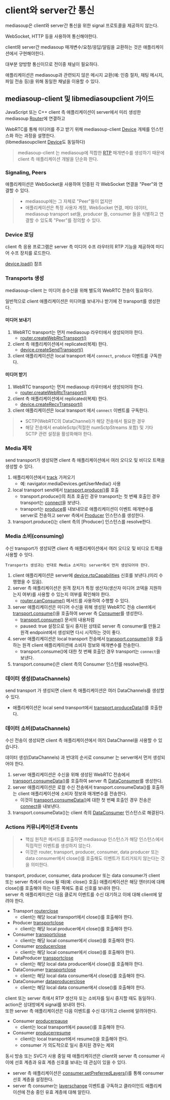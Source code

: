 # client와 server간 통신

mediasoup은 client와 server간 통신을 위한 signal 프로토콜을 제공하지 않는다.

WebSocket, HTTP 등을 사용하여 통신해야한다.

client와 server간 mediasoup 매개변수/요청/응답/알림을 교환하는 것은 애플리케이션에서 구현해야한다.

대부분 양방향 통신이므로 전이중 채널이 필요하다.

애플리케이션은 mediasoup과 관련되지 않은 메시지 교환(예: 인증 절차, 채팅 메시지, 파일 전송 등)을 위해 동일한 채널을 이용할 수 있다.

## mediasoup-client 및 libmediasoupclient 가이드

JavaScript 또는 C++ client 측 애플리케이션이 server에서 미리 생성한 mediasoup [Router](https://mediasoup.org/documentation/v3/mediasoup/api/#Router)에 연결하고

WebRTC를 통해 미디어를 주고 받기 위해 mediasoup-client [Device](https://mediasoup.org/documentation/v3/mediasoup-client/api/#Device) 개체를 인스턴스화 하는 과정을 설명한다.<br />
(libmediasoupclient [Device](https://mediasoup.org/documentation/v3/libmediasoupclient/api/#Device)도 동일하다)

> mediasoup-client 는 mediasoup에 적합한 [RTP](https://mediasoup.org/documentation/v3/mediasoup/rtp-parameters-and-capabilities/) 매개변수를 생성하기 때문에 client 측 애플리케이션 개발을 단순화 한다.

### Signaling, Peers

애플리케이션은 WebSocket을 사용하여 인증된 각 WebSocket 연결을 "Peer"와 연결할 수 있다.

> - mediasoup에는 그 자체로 "Peer"들이 없지만
> - 애플리케이션은 특정 사용자 계정, WebSocket 연결, 메타 데이터, mediasoup transport set들, producer 들, consumer 들을 식별하고 연결할 수 있도록 "Peer"를 정의할 수 있다.

### Device 로딩

client 측 응용 프로그램은 server 측 미디어 수프 라우터의 RTP 기능을 제공하여 미디어 수프 장치를 로드한다.

[device.load()](https://mediasoup.org/documentation/v3/mediasoup-client/api/#device-load) 참조

### Transports 생성

mediasoup-client 는 미디어 송수신을 위해 별도의 WebRTC 전송이 필요하다.

일반적으로 client 애플리케이션은 미디어를 보내거나 받기에 전 transport를 생성한다.

#### 미디어 보내기

1. WebRTC transport는 먼저 mediasoup 라우터에서 생성되어야 한다.
   - [router.createWebRtcTransport()](https://mediasoup.org/documentation/v3/mediasoup/api/#router-createWebRtcTransport)
1. client 측 애플리케이션에서 replicated(복제) 한다.
   - [device.createSendTransport()](https://mediasoup.org/documentation/v3/mediasoup-client/api/#device-createSendTransport)
1. client 애플리케이션은 local transport 에서 `connect`, `produce` 이벤트를 구독한다.

#### 미디어 받기

1. WebRTC transport는 먼저 mediasoup 라우터에서 생성되어야 한다.
   - [router.createWebRtcTransport()](https://mediasoup.org/documentation/v3/mediasoup/api/#router-createWebRtcTransport)
1. client 측 애플리케이션에서 replicated(복제) 한다.
   - [device.createRecvTransport()](https://mediasoup.org/documentation/v3/mediasoup-client/api/#device-createRecvTransport)
1. client 애플리케이션은 local transport 에서 `connect` 이벤트를 구독한다.

> - SCTP(WebRTC의 DataChannel)가 해당 전송에서 필요한 경우
> - 해당 전송에서 enableSctp(적절한 numSctpStreams 포함) 및 기타 SCTP 관련 설정을 활성화해야 한다.

### Media 제작

send transport가 생성되면 client 측 애플리케이션에서 여러 오디오 및 비디오 트랙을 생성할 수 있다.

1. 애플리케이션에서 [track](https://www.w3.org/TR/mediacapture-streams/#mediastreamtrack) 가져오기
   - 예: navigator.mediaDevices.getUserMedia() 사용
1. local transport send에서 [transport.produce()](https://mediasoup.org/documentation/v3/mediasoup-client/api/#transport-produce)를 호출
   - transport.produce()의 최초 호출인 경우 transport는 첫 번째 호출인 경우 transport는 [connect](https://mediasoup.org/documentation/v3/mediasoup-client/api/#transport-on-connect)을 보낸다.
   - transport는 [produce](https://mediasoup.org/documentation/v3/mediasoup-client/api/#transport-on-produce)를 내보내므로 애플리케이션이 이벤트 매개변수를 server로 전송하고 server 측에서 [Producer](https://mediasoup.org/documentation/v3/mediasoup/api/#Producer) 인스턴스를 생성한다.
1. transport.produce()는 client 측의 [Producer] 인스턴스를 resolve한다.

### Media 소비(consuming)

수신 transport가 생성되면 client 측 애플리케이션에서 여러 오디오 및 비디오 트랙을 사용할 수 잇다.

`Transports 생성과는 반대로 Media 소비자는 server에서 먼저 생성되어야 한다.`

1. client 애플리케이션은 server에 [device.rtpCapabilities](https://mediasoup.org/documentation/v3/mediasoup-client/api/#device-rtpCapabilities) 신호를 보낸다.(미리 수행했을 수 있음).
1. server 측 애플리케이션은 원격 장치가 특정 생산자(생산자 미디어 코덱을 지원하는지 여부)를 사용할 수 있는지 여부를 확인해야 한다.
   - [router.canConsume()](https://mediasoup.org/documentation/v3/mediasoup/api/#router-canConsume) 메서드를 사용하여 수행할 수 있다.
1. server 애플리케이션은 미디어 수신을 위해 생성된 WebRTC 전송 client에서 [transport.consume()](https://mediasoup.org/documentation/v3/mediasoup/api/#transport-consume)을 호출하여 server 측 [Consumer](https://mediasoup.org/documentation/v3/mediasoup-client/api/#Consumer)를 생성한다.
   - [transport.consume()](https://mediasoup.org/documentation/v3/mediasoup/api/#transport-consume) 문서의 내용처럼
   - paused: true 설정으로 일시 중지된 상태로 server 측 consumer를 만들고 원격 endpoint에서 생성되면 다시 시작하는 것이 좋다.
1. server 애플리케이션은 local transport 전송에서 [transport.consume()](https://mediasoup.org/documentation/v3/mediasoup-client/api/#transport-consume)을 호출하는 원격 client 애플리케이션에 소비자 정보와 매개변수를 전송한다.
   - transport.consume()에 대한 첫 번째 호출인 경우 transport는 `connect`을 보낸다.
1. transport.consume()은 client 측의 Consumer 인스턴를 resolve한다.

### 데이터 생성(DataChannels)

send transport 가 생성되면 client 측 애플리케이션은 여러 DataChannels를 생성할 수 있다.

- 애플리케이션은 local send transport에서 [transport.produceData()](https://mediasoup.org/documentation/v3/mediasoup-client/api/#transport-producedata)를 호출한다.

### 데이터 소비(DataChannels)

수신 전송이 생성되면 client 측 애플리케이션에서 여러 DataChannel을 사용할 수 있습니다.

데이터 생성(DataChannels) 과 반대의 순서로 consumer 는 server에서 먼저 생성되어야 한다.

1. server 애플리케이션은 수신을 위해 생성된 WebRTC 전송에서 [transport.consumeData()](https://mediasoup.org/documentation/v3/mediasoup/api/#transport-consumedata)를 호출하여 server 측 [DataConsumer](https://mediasoup.org/documentation/v3/mediasoup-client/api/#DataConsumer)를 생성한다.
1. server 애플리케이션은 로컬 수신 전송에서 transport.consumeData()를 호출하는 client 애플리케이션에 소비자 정보와 매개변수를 전송한다.
   - 이것이 [transport.consumeData()](https://mediasoup.org/documentation/v3/mediasoup-client/api/#transport-consumedata)에 대한 첫 번째 호출인 경우 전송은 [connect](https://mediasoup.org/documentation/v3/mediasoup-client/api/#transport-on-connect)을 내보낸다.
1. transport.consumeData()는 client 측의 [DataConsumer](https://mediasoup.org/documentation/v3/mediasoup-client/api/#Consumer) 인스턴스로 해결된다.

### Actions 커뮤니케이션과 Events

> - 핵심 원칙은 메서드를 호출하면 mediasoup 인스턴스가 해당 인스턴스에서 직접적인 이벤트를 생성하지 않는다.
> - 이것은 router, transport, producer, consumer, data producer 또는 data consumer에서 close()를 호출해도 이벤트가 트리거되지 않는다는 것을 의미한다.

transport, producer, consumer, data producer 또는 data consumer가 client 또는 server 측에서 close 될 때(예: close() 호출) 애플리케이션은 해당 엔터티에 대해 close()를 호출해야 하는 다른 쪽에도 종료 신호를 보내야 한다.<br />
server 측 애플리케이션은 다음 클로저 이벤트를 수신 대기하고 이에 대해 client에 알려야 한다.

- Transport [routerclose](https://mediasoup.org/documentation/v3/mediasoup/api/#transport-on-routerclose)
  - client는 해당 local transport에서 close()를 호출해야 한다.
- Producer [transportclose](https://mediasoup.org/documentation/v3/mediasoup/api/#producer-on-transportclose)
  - client는 해당 local producer에서 close()를 호출해야 한다.
- Consumer [transportclose](https://mediasoup.org/documentation/v3/mediasoup/api/#consumer-on-transportclose)
  - client는 해당 local consumer에서 close()를 호출해야 한다.
- Consumer [producerclose](https://mediasoup.org/documentation/v3/mediasoup/api/#consumer-on-producerclose)
  - client는 해당 local consumer에서 close()를 호출해야 한다.
- DataProducer [transportclose](https://mediasoup.org/documentation/v3/mediasoup/api/#dataProducer-on-transportclose)
  - client는 해당 local data producer에서 close()를 호출해야 한다.
- DataConsumer [transportclose](https://mediasoup.org/documentation/v3/mediasoup/api/#dataConsumer-on-transportclose)
  - client는 해당 local data consumer에서 close()를 호출해야 한다.
- DataConsumer [dataproducerclose](https://mediasoup.org/documentation/v3/mediasoup/api/#dataConsumer-on-dataproducerclose)
  - client는 해당 local data consumer에서 close()를 호출해야 한다.

client 또는 server 측에서 RTP 생산자 또는 소비자를 일시 중지할 때도 동일하다.<br />
action은 상대방에게 signal를 보내야 한다.<br />
또한 server 측 애플리케이션은 다음 이벤트를 수신 대기하고 client에 알려야한다.

- Consumer [producerpause](https://mediasoup.org/documentation/v3/mediasoup/api/#consumer-on-producerpause)
  - client는 local transport에서 pause()를 호출해야 한다.
- Consumer [producerresume](https://mediasoup.org/documentation/v3/mediasoup/api/#consumer-on-producerresume)
  - client는 local transport에서 resume()을 호출해야 한다.
  - consumer 가 의도적으로 일시 중지된 경우는 제외

동시 방송 또는 SVC가 사용 중일 때 애플리케이션은 client와 server 측 consumer 사이에 선호 계층과 유효 계층 신호를 보내는 데 관심이 있을 수 있다.

- server 측 애플리케이션은 [consumer.setPreferredLayers()](https://mediasoup.org/documentation/v3/mediasoup/api/#consumer-setPreferredLayers)를 통해 consumer 선호 계층을 설정한다.
- server 측 consumer는 [layerschange](https://mediasoup.org/documentation/v3/mediasoup/api/#consumer-on-layerschange) 이벤트를 구독하고 클라이언트 애플리케이션에 전송 중인 유효 계층에 대해 알린다.
